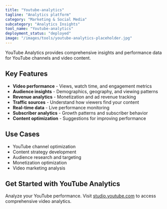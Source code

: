 ```yaml
---
title: "Youtube-analytics"
tagline: "Analytics platform"
category: "Marketing & Social Media"
subcategory: "Analytics Insights"
tool_name: "Youtube-analytics"
deployment_status: "deployed"
image: "/images/tools/youtube-analytics-placeholder.jpg"
---
```

YouTube Analytics provides comprehensive insights and performance data for YouTube channels and video content.

## Key Features

- **Video performance** - Views, watch time, and engagement metrics
- **Audience insights** - Demographics, geography, and viewing patterns
- **Revenue analytics** - Monetization and ad revenue tracking
- **Traffic sources** - Understand how viewers find your content
- **Real-time data** - Live performance monitoring
- **Subscriber analytics** - Growth patterns and subscriber behavior
- **Content optimization** - Suggestions for improving performance

## Use Cases

- YouTube channel optimization
- Content strategy development
- Audience research and targeting
- Monetization optimization
- Video marketing analysis

## Get Started with YouTube Analytics

Analyze your YouTube performance. Visit [studio.youtube.com](https://studio.youtube.com) to access comprehensive video analytics.
